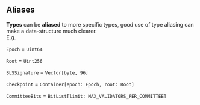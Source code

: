 ## Aliases


**Types** can be **aliased** to more specific types, good use of type aliasing can make a data-structure much clearer.  
E.g. 

`Epoch` = `Uint64`

`Root` = `Uint256`

`BLSSignature` = `Vector[byte, 96]`

`Checkpoint` = `Container[epoch: Epoch, root: Root]`

`CommitteeBits` = `BitList[limit: MAX_VALIDATORS_PER_COMMITTEE]`



